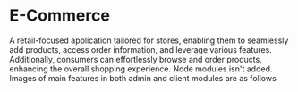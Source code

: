 # E-Commerce
A retail-focused application tailored for stores, enabling them to seamlessly add products, access order information, and leverage various features. Additionally, consumers can effortlessly browse and order products, enhancing the overall shopping experience.
Node modules isn't added. Images of main features in both admin and client modules are as follows

